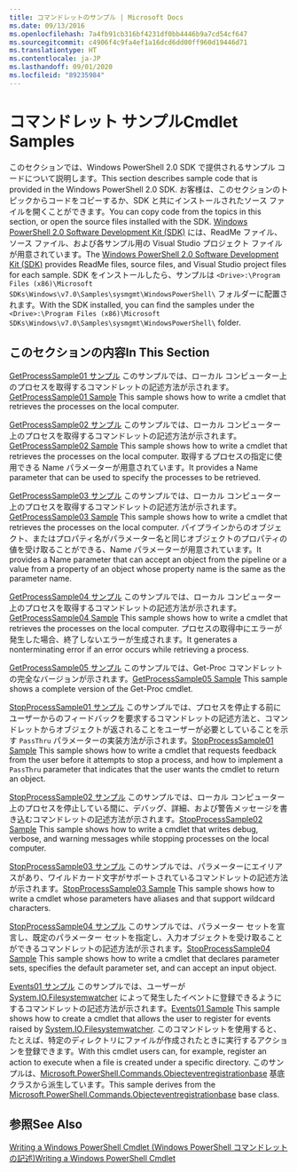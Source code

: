 ```yaml
---
title: コマンドレットのサンプル | Microsoft Docs
ms.date: 09/13/2016
ms.openlocfilehash: 7a4fb91cb316bf4231df0bb4446b9a7cd54cf647
ms.sourcegitcommit: c4906f4c9fa4ef1a16dcd6dd00ff960d19446d71
ms.translationtype: HT
ms.contentlocale: ja-JP
ms.lasthandoff: 09/01/2020
ms.locfileid: "89235984"
---
```

# <a name="cmdlet-samples"></a><span data-ttu-id="8c2ae-102">コマンドレット サンプル</span><span class="sxs-lookup"><span data-stu-id="8c2ae-102">Cmdlet Samples</span></span>

<span data-ttu-id="8c2ae-103">このセクションでは、Windows PowerShell 2.0 SDK で提供されるサンプル コードについて説明します。</span><span class="sxs-lookup"><span data-stu-id="8c2ae-103">This section describes sample code that is provided in the Windows PowerShell 2.0 SDK.</span></span> <span data-ttu-id="8c2ae-104">お客様は、このセクションのトピックからコードをコピーするか、SDK と共にインストールされたソース ファイルを開くことができます。</span><span class="sxs-lookup"><span data-stu-id="8c2ae-104">You can copy code from the topics in this section, or open the source files installed with the SDK.</span></span> <span data-ttu-id="8c2ae-105">[Windows PowerShell 2.0 Software Development Kit (SDK)](https://www.microsoft.com/download/details.aspx?id=2560) には、ReadMe ファイル、ソース ファイル、および各サンプル用の Visual Studio プロジェクト ファイルが用意されています。</span><span class="sxs-lookup"><span data-stu-id="8c2ae-105">The [Windows PowerShell 2.0 Software Development Kit (SDK)](https://www.microsoft.com/download/details.aspx?id=2560) provides ReadMe files, source files, and Visual Studio project files for each sample.</span></span> <span data-ttu-id="8c2ae-106">SDK をインストールしたら、サンプルは `<Drive>:\Program Files (x86)\Microsoft SDKs\Windows\v7.0\Samples\sysmgmt\WindowsPowerShell\` フォルダーに配置されます。</span><span class="sxs-lookup"><span data-stu-id="8c2ae-106">With the SDK installed, you can find the samples under the `<Drive>:\Program Files (x86)\Microsoft SDKs\Windows\v7.0\Samples\sysmgmt\WindowsPowerShell\` folder.</span></span>

## <a name="in-this-section"></a><span data-ttu-id="8c2ae-107">このセクションの内容</span><span class="sxs-lookup"><span data-stu-id="8c2ae-107">In This Section</span></span>

<span data-ttu-id="8c2ae-108">[GetProcessSample01 サンプル](./getprocesssample01-sample.md) このサンプルでは、ローカル コンピューター上のプロセスを取得するコマンドレットの記述方法が示されます。</span><span class="sxs-lookup"><span data-stu-id="8c2ae-108">[GetProcessSample01 Sample](./getprocesssample01-sample.md) This sample shows how to write a cmdlet that retrieves the processes on the local computer.</span></span>

<span data-ttu-id="8c2ae-109">[GetProcessSample02 サンプル](./getprocesssample02-sample.md) このサンプルでは、ローカル コンピューター上のプロセスを取得するコマンドレットの記述方法が示されます。</span><span class="sxs-lookup"><span data-stu-id="8c2ae-109">[GetProcessSample02 Sample](./getprocesssample02-sample.md) This sample shows how to write a cmdlet that retrieves the processes on the local computer.</span></span> <span data-ttu-id="8c2ae-110">取得するプロセスの指定に使用できる Name パラメーターが用意されています。</span><span class="sxs-lookup"><span data-stu-id="8c2ae-110">It provides a Name parameter that can be used to specify the processes to be retrieved.</span></span>

<span data-ttu-id="8c2ae-111">[GetProcessSample03 サンプル](./getprocesssample03-sample.md) このサンプルでは、ローカル コンピューター上のプロセスを取得するコマンドレットの記述方法が示されます。</span><span class="sxs-lookup"><span data-stu-id="8c2ae-111">[GetProcessSample03 Sample](./getprocesssample03-sample.md) This sample shows how to write a cmdlet that retrieves the processes on the local computer.</span></span> <span data-ttu-id="8c2ae-112">パイプラインからのオブジェクト、またはプロパティ名がパラメーター名と同じオブジェクトのプロパティの値を受け取ることができる、Name パラメーターが用意されています。</span><span class="sxs-lookup"><span data-stu-id="8c2ae-112">It provides a Name parameter that can accept an object from the pipeline or a value from a property of an object whose property name is the same as the parameter name.</span></span>

<span data-ttu-id="8c2ae-113">[GetProcessSample04 サンプル](./getprocesssample04-sample.md) このサンプルでは、ローカル コンピューター上のプロセスを取得するコマンドレットの記述方法が示されます。</span><span class="sxs-lookup"><span data-stu-id="8c2ae-113">[GetProcessSample04 Sample](./getprocesssample04-sample.md) This sample shows how to write a cmdlet that retrieves the processes on the local computer.</span></span> <span data-ttu-id="8c2ae-114">プロセスの取得中にエラーが発生した場合、終了しないエラーが生成されます。</span><span class="sxs-lookup"><span data-stu-id="8c2ae-114">It generates a nonterminating error if an error occurs while retrieving a process.</span></span>

<span data-ttu-id="8c2ae-115">[GetProcessSample05 サンプル](./getprocesssample05-sample.md) このサンプルでは、Get-Proc コマンドレットの完全なバージョンが示されます。</span><span class="sxs-lookup"><span data-stu-id="8c2ae-115">[GetProcessSample05 Sample](./getprocesssample05-sample.md) This sample shows a complete version of the Get-Proc cmdlet.</span></span>

<span data-ttu-id="8c2ae-116">[StopProcessSample01 サンプル](./stopprocesssample01-sample.md) このサンプルでは、プロセスを停止する前にユーザーからのフィードバックを要求するコマンドレットの記述方法と、コマンドレットからオブジェクトが返されることをユーザーが必要としていることを示す `PassThru` パラメーターの実装方法が示されます。</span><span class="sxs-lookup"><span data-stu-id="8c2ae-116">[StopProcessSample01 Sample](./stopprocesssample01-sample.md) This sample shows how to write a cmdlet that requests feedback from the user before it attempts to stop a process, and how to implement a `PassThru` parameter that indicates that the user wants the cmdlet to return an object.</span></span>

<span data-ttu-id="8c2ae-117">[StopProcessSample02 サンプル](./stopprocesssample02-sample.md) このサンプルでは、ローカル コンピューター上のプロセスを停止している間に、デバッグ、詳細、および警告メッセージを書き込むコマンドレットの記述方法が示されます。</span><span class="sxs-lookup"><span data-stu-id="8c2ae-117">[StopProcessSample02 Sample](./stopprocesssample02-sample.md) This sample shows how to write a cmdlet that writes debug, verbose, and warning messages while stopping processes on the local computer.</span></span>

<span data-ttu-id="8c2ae-118">[StopProcessSample03 サンプル](./stopprocesssample03-sample.md) このサンプルでは、パラメーターにエイリアスがあり、ワイルドカード文字がサポートされているコマンドレットの記述方法が示されます。</span><span class="sxs-lookup"><span data-stu-id="8c2ae-118">[StopProcessSample03 Sample](./stopprocesssample03-sample.md) This sample shows how to write a cmdlet whose parameters have aliases and that support wildcard characters.</span></span>

<span data-ttu-id="8c2ae-119">[StopProcessSample04 サンプル](./stopprocesssample04-sample.md) このサンプルでは、パラメーター セットを宣言し、既定のパラメーター セットを指定し、入力オブジェクトを受け取ることができるコマンドレットの記述方法が示されます。</span><span class="sxs-lookup"><span data-stu-id="8c2ae-119">[StopProcessSample04 Sample](./stopprocesssample04-sample.md) This sample shows how to write a cmdlet that declares parameter sets, specifies the default parameter set, and can accept an input object.</span></span>

<span data-ttu-id="8c2ae-120">[Events01 サンプル](./events01-sample.md) このサンプルでは、ユーザーが [System.IO.Filesystemwatcher](/dotnet/api/System.IO.FileSystemWatcher) によって発生したイベントに登録できるようにするコマンドレットの記述方法が示されます。</span><span class="sxs-lookup"><span data-stu-id="8c2ae-120">[Events01 Sample](./events01-sample.md) This sample shows how to create a cmdlet that allows the user to register for events raised by [System.IO.Filesystemwatcher](/dotnet/api/System.IO.FileSystemWatcher).</span></span> <span data-ttu-id="8c2ae-121">このコマンドレットを使用すると、たとえば、特定のディレクトリにファイルが作成されたときに実行するアクションを登録できます。</span><span class="sxs-lookup"><span data-stu-id="8c2ae-121">With this cmdlet users can, for example, register an action to execute when a file is created under a specific directory.</span></span> <span data-ttu-id="8c2ae-122">このサンプルは、[Microsoft.PowerShell.Commands.Objecteventregistrationbase](/dotnet/api/Microsoft.PowerShell.Commands.ObjectEventRegistrationBase) 基底クラスから派生しています。</span><span class="sxs-lookup"><span data-stu-id="8c2ae-122">This sample derives from the [Microsoft.PowerShell.Commands.Objecteventregistrationbase](/dotnet/api/Microsoft.PowerShell.Commands.ObjectEventRegistrationBase) base class.</span></span>

## <a name="see-also"></a><span data-ttu-id="8c2ae-123">参照</span><span class="sxs-lookup"><span data-stu-id="8c2ae-123">See Also</span></span>

[<span data-ttu-id="8c2ae-124">Writing a Windows PowerShell Cmdlet (Windows PowerShell コマンドレットの記述)</span><span class="sxs-lookup"><span data-stu-id="8c2ae-124">Writing a Windows PowerShell Cmdlet</span></span>](./writing-a-windows-powershell-cmdlet.md)
